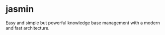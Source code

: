 jasmin
======

Easy and simple but powerful knowledge base management with a modern and fast architecture.
